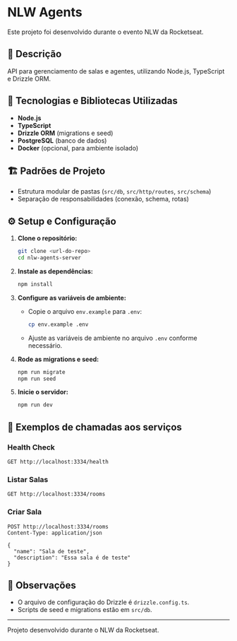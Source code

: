 # NLW Agents

Este projeto foi desenvolvido durante o evento NLW da Rocketseat.

## 📝 Descrição
API para gerenciamento de salas e agentes, utilizando Node.js, TypeScript e Drizzle ORM.

## 🚀 Tecnologias e Bibliotecas Utilizadas
- **Node.js**
- **TypeScript**
- **Drizzle ORM** (migrations e seed)
- **PostgreSQL** (banco de dados)
- **Docker** (opcional, para ambiente isolado)

## 🏗️ Padrões de Projeto
- Estrutura modular de pastas (`src/db`, `src/http/routes`, `src/schema`)
- Separação de responsabilidades (conexão, schema, rotas)

## ⚙️ Setup e Configuração

1. **Clone o repositório:**
   ```sh
   git clone <url-do-repo>
   cd nlw-agents-server
   ```

2. **Instale as dependências:**
   ```sh
   npm install
   ```

3. **Configure as variáveis de ambiente:**
   - Copie o arquivo `env.example` para `.env`:
     ```sh
     cp env.example .env
     ```
   - Ajuste as variáveis de ambiente no arquivo `.env` conforme necessário.

4. **Rode as migrations e seed:**
   ```sh
   npm run migrate
   npm run seed
   ```

5. **Inicie o servidor:**
   ```sh
   npm run dev
   ```

## 📡 Exemplos de chamadas aos serviços

### Health Check
```http
GET http://localhost:3334/health
```

### Listar Salas
```http
GET http://localhost:3334/rooms
```

### Criar Sala
```http
POST http://localhost:3334/rooms
Content-Type: application/json

{
  "name": "Sala de teste",
  "description": "Essa sala é de teste"
}
```

## 📌 Observações
- O arquivo de configuração do Drizzle é `drizzle.config.ts`.
- Scripts de seed e migrations estão em `src/db`.

---
Projeto desenvolvido durante o NLW da Rocketseat.
